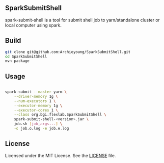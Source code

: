 SparkSubmitShell
----------------

spark-submit-shell is a tool for submit shell job to yarn/standalone cluster or local computer using spark.


## Build

```sh
git clone git@github.com:Archieyoung/SparkSubmitShell.git
cd SparkSubmitShell
mvn package
```

## Usage

```sh

spark-submit --master yarn \
    --driver-memory 1g \
    --num-executors 1 \
    --executor-memory 1g \
    --executor-cores 1 \
    --class org.bgi.flexlab.SparkSubmitShell \
    spark-submit-shell-<version>.jar \
    job.sh [job_args...] \
    -o job.o.log -e job.e.log
```

## License

Licensed under the MIT License. See the [LICENSE](https://github.com/Archieyoung/SparkSubmitShell/blob/master/LICENSE) file.